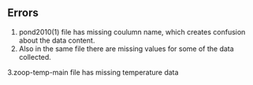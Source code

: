 ## Errors ##
1. pond2010(1) file has missing coulumn name, which creates confusion about the data content.
2. Also in the same file there are missing values for some of the data collected.

3.zoop-temp-main file has missing temperature data
